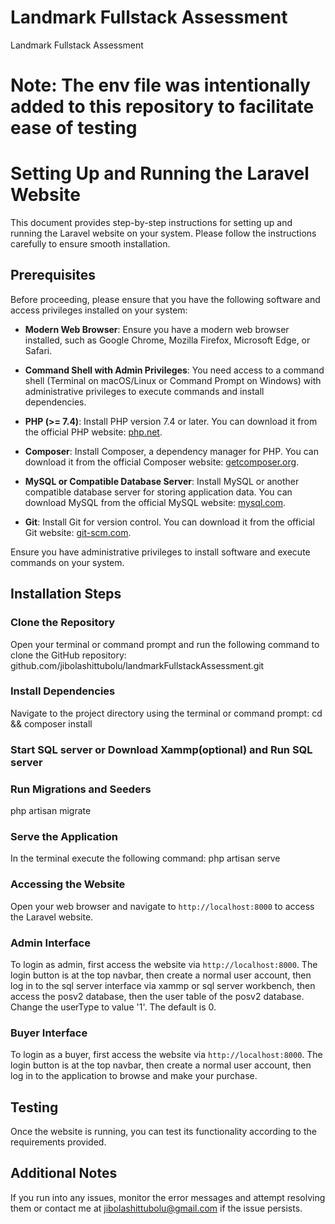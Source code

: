 # Landmark Fullstack Assessment
Landmark Fullstack Assessment

# Note: The env file was intentionally added to this repository to facilitate ease of testing


# Setting Up and Running the Laravel Website

This document provides step-by-step instructions for setting up and running the Laravel website on your system. Please follow the instructions carefully to ensure smooth installation.

## Prerequisites

Before proceeding, please ensure that you have the following software and access privileges installed on your system:

- **Modern Web Browser**: Ensure you have a modern web browser installed, such as Google Chrome, Mozilla Firefox, Microsoft Edge, or Safari.

- **Command Shell with Admin Privileges**: You need access to a command shell (Terminal on macOS/Linux or Command Prompt on Windows) with administrative privileges to execute commands and install dependencies.

- **PHP (>= 7.4)**: Install PHP version 7.4 or later. You can download it from the official PHP website: [php.net](https://www.php.net/downloads.php).

- **Composer**: Install Composer, a dependency manager for PHP. You can download it from the official Composer website: [getcomposer.org](https://getcomposer.org/download/).

- **MySQL or Compatible Database Server**: Install MySQL or another compatible database server for storing application data. You can download MySQL from the official MySQL website: [mysql.com](https://dev.mysql.com/downloads/mysql/).

- **Git**: Install Git for version control. You can download it from the official Git website: [git-scm.com](https://git-scm.com/downloads).

Ensure you have administrative privileges to install software and execute commands on your system.

## Installation Steps

### Clone the Repository

Open your terminal or command prompt and run the following command to clone the GitHub repository:
github.com/jibolashittubolu/landmarkFullstackAssessment.git

### Install Dependencies

Navigate to the project directory using the terminal or command prompt:
cd <project-directory> && composer install

### Start SQL server or Download Xammp(optional) and Run SQL server

### Run Migrations and Seeders
php artisan migrate 


### Serve the Application
In the terminal execute the following command:
php artisan serve


### Accessing the Website

Open your web browser and navigate to `http://localhost:8000` to access the Laravel website.


### Admin Interface
To login as admin, first access the website via `http://localhost:8000`. The login button is at the top navbar, then create a normal user account, then log in to the sql server interface via xammp or sql server workbench, then access the posv2 database, then the user table of the posv2 database. Change the userType to value '1'. The default is 0. 

### Buyer Interface
To login as a buyer, first access the website via `http://localhost:8000`. The login button is at the top navbar, then create a normal user account, then log in to the application to browse and make your purchase. 

## Testing

Once the website is running, you can test its functionality according to the requirements provided.

## Additional Notes
If you run into any issues, monitor the error messages and attempt resolving them or contact me at jibolashittubolu@gmail.com if the issue persists.


